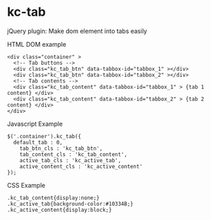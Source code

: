 kc-tab
======

jQuery plugin: Make dom element into tabs easily 

HTML DOM example
<pre><code>&lt;div class="container" >
  &lt;!-- Tab buttons -->
  &lt;div class="kc_tab_btn" data-tabbox-id="tabbox_1" >&lt;/div>
  &lt;div class="kc_tab_btn" data-tabbox-id="tabbox_2" >&lt;/div>
  &lt;!-- Tab contents -->
  &lt;div class="kc_tab_content" data-tabbox-id="tabbox_1" > {tab 1 content} &lt;/div>
  &lt;div class="kc_tab_content" data-tabbox-id="tabbox_2" > {tab 2 content} &lt;/div>
&lt;/div>
</code></pre>

Javascript Example
<pre><code>$('.container').kc_tab({
  default_tab : 0,
	tab_btn_cls : 'kc_tab_btn',
	tab_content_cls : 'kc_tab_content',
	active_tab_cls : 'kc_active_tab',
	active_content_cls : 'kc_active_content'
});
</code></pre>

CSS Example
<pre><code>.kc_tab_content{display:none;}
.kc_active_tab{background-color:#10334B;}
.kc_active_content{display:block;}
</code></pre>
